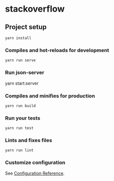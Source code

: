 # stackoverflow

## Project setup
```
yarn install
```

### Compiles and hot-reloads for development
```
yarn run serve
```

### Run json-server
yarn start:server

### Compiles and minifies for production
```
yarn run build
```

### Run your tests
```
yarn run test
```

### Lints and fixes files
```
yarn run lint
```

### Customize configuration
See [Configuration Reference](https://cli.vuejs.org/config/).
